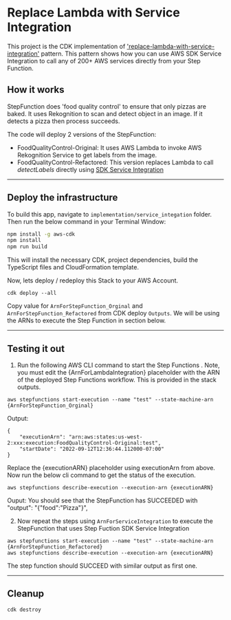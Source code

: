 # Replace Lambda with Service Integration
This project is the CDK implementation of ['replace-lambda-with-service-integration'](../../patterns/extract_send_message.md) pattern. This pattern shows how you can use AWS SDK Service Integration to call any of 200+ AWS services directly from your Step Function. 

## How it works
StepFunction does 'food quality control' to ensure that only pizzas are baked.
It uses Rekognition to scan and detect object in an image. If it detects a pizza then process succeeds.


The code will deploy 2 versions of the StepFunction:
- FoodQualityControl-Original: It uses AWS Lambda to invoke AWS Rekognition Service to get labels from the image.
- FoodQualityControl-Refactored:  This version replaces Lambda to call *detectLabels* directly using [SDK Service Integration](https://docs.aws.amazon.com/step-functions/latest/dg/supported-services-awssdk.html)

---
## Deploy the infrastructure

To build this app, navigate to ```implementation/service_integation``` folder. Then run the below  command in your Terminal Window:

```bash
npm install -g aws-cdk
npm install
npm run build
```

This will install the necessary CDK, project dependencies, build the TypeScript files and CloudFormation template.


Now, lets deploy / redeploy this Stack to your AWS Account.
``` 
cdk deploy --all
```

Copy value for `ArnForStepFunction_Orginal` and `ArnForStepFunction_Refactored` from CDK deploy `Outputs`.
We will be using the ARNs to execute the Step Function in section below.

---
## Testing it out
1. Run the following AWS CLI command to start the Step Functions . Note, you must edit the {ArnForLambdaIntegration} placeholder with the ARN of the deployed Step Functions workflow. This is provided in the stack outputs.

```aws stepfunctions start-execution --name "test" --state-machine-arn {ArnForStepFunction_Orginal}```  

Output:
```
{
    "executionArn": "arn:aws:states:us-west-2:xxx:execution:FoodQualityControl-Original:test",
    "startDate": "2022-09-12T12:36:44.112000-07:00"
}
```
Replace the {executionARN} placeholder using executionArn from above. Now run the below cli command to get the status of the execution.

```aws stepfunctions describe-execution --execution-arn {executionARN}```  

Ouput:
You should see that the StepFunction has SUCCEEDED with "output": "{\"food\":\"Pizza\"}", 

2. Now repeat the steps using ```ArnForServiceIntegration``` to execute the StepFunction that uses Step Fuction SDK Service Integration 

```aws stepfunctions start-execution --name "test" --state-machine-arn {ArnForStepFunction_Refactored}```  
```aws stepfunctions describe-execution --execution-arn {executionARN}```

The step function should SUCCEED with similar output as first one.


---


## Cleanup
```cdk destroy```